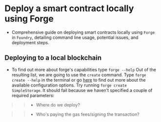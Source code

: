 # Deploy a smart contract locally using Forge
- Comprehensive guide on deploying smart contracts locally using `Forge` in `Foundry`, detailing command line usage, potential issues, and deployment steps.

## Deploying to a local blockchain
- To find out more about forge's capabilities type ``` forge --help ``` Out of the resulting list, we are going to use the `create` command. Type `forge create --help` in the terminal or go [here](https://book.getfoundry.sh/reference/forge/forge-create) to find out more about the available configuration options. Try running `forge create SimpleStorage`. It should fail because we haven't specified a couple of required parameters:

>> - Where do we deploy?

>> - Who's paying the gas fees/signing the transaction?

